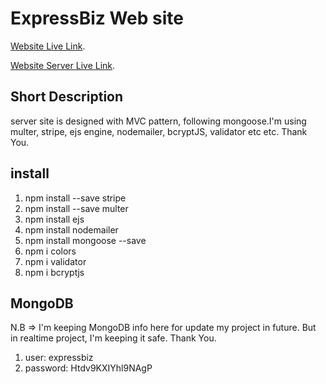 # ExpressBiz Web site

[Website Live Link](https://expressbiz-973d5.web.app/).

[Website Server Live Link](https://expressbiz-server-re-deploy.onrender.com/).

## Short Description
server site is designed with MVC pattern, following mongoose.I'm using multer, stripe, ejs engine, nodemailer, bcryptJS, validator etc etc. Thank You.

## install
1. npm install --save stripe
2. npm install --save multer
3. npm install ejs
4. npm install nodemailer
5. npm install mongoose --save
6. npm i colors
7. npm i validator
8. npm i bcryptjs



## MongoDB
N.B => I'm keeping MongoDB info here for update my project in future. But in realtime project, I'm keeping it safe. Thank You.
1. user: expressbiz
2. password: Htdv9KXIYhl9NAgP



